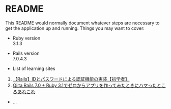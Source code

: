 # README

This README would normally document whatever steps are necessary to get the
application up and running.
Things you may want to cover:

* Ruby version   
  3.1.3  

* Rails version   
  7.0.4.3   

* List of learning sites   
1. [【Rails】IDとパスワードによる認証機能の実装【初学者】](https://autovice.jp/articles/168)
1. [Qiita Rails 7.0 + Ruby 3.1でゼロからアプリを作ってみたときにハマったところあれこれ](https://qiita.com/jnchito/items/5c41a7031404c313da1f)

* ...
